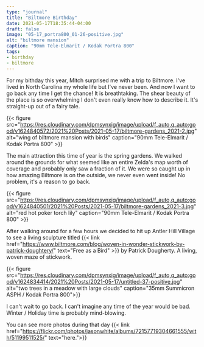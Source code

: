 ```yaml
---
type: "journal"
title: "Biltmore Birthday"
date: 2021-05-17T18:35:44-04:00
draft: false
image: "05-17_portra800_01-26-positive.jpg"
alt: "biltmore mansion"
caption: "90mm Tele-Elmarit / Kodak Portra 800"
tags:
- birthday
- biltmore
---
```


For my bithday this year, Mitch surprised me with a trip to Biltmore. I've lived in North Carolina my whole life but I've never been. And now I want to go back any time I get the chance! It is breathtaking. The shear beauty of the place is so overwhelming I don't even really know how to describe it. It's straight-up out of a fairy tale. 

{{< figure src="https://res.cloudinary.com/dpmsynxig/image/upload/f_auto,q_auto:good/v1624840572/2021%20Posts/2021-05-17/biltmore-gardens_2021-2.jpg" alt="wing of biltmore mansion with birds" caption="90mm Tele-Elmarit / Kodak Portra 800" >}}

The main attraction this time of year is the spring gardens. We walked around the grounds for what seemed like an entire Zelda's map worth of coverage and probably only saw a fraction of it. We were so caught up in how amazing Biltmore is on the outside, we never even went inside! No problem, it's a reason to go back.

{{< figure src="https://res.cloudinary.com/dpmsynxig/image/upload/f_auto,q_auto:good/v1624840501/2021%20Posts/2021-05-17/biltmore-gardens_2021-3.jpg" alt="red hot poker torch lily" caption="90mm Tele-Elmarit / Kodak Portra 800" >}}

After walking around for a few hours we decided to hit up Antler Hill Village to see a living sculpture titled {{< link href="https://www.biltmore.com/blog/woven-in-wonder-stickwork-by-patrick-doughtery/" text="Free as a Bird" >}} by Patrick Dougherty. A living, woven maze of stickwork.

{{< figure src="https://res.cloudinary.com/dpmsynxig/image/upload/f_auto,q_auto:good/v1624834414/2021%20Posts/2021-05-17/untitled-37-positive.jpg" alt="two trees in a meadow with large clouds" caption="35mm Summicron ASPH / Kodak Portra 800">}}

I can't wait to go back. I can't imagine any time of the year would be bad. Winter / Holiday time is probably mind-blowing.

You can see more photos during that day {{< link href="https://flickr.com/photos/jasonwhite/albums/72157719304661555/with/51199511525/" text="here.">}}
